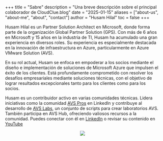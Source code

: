 +++
title = "Sabre"
description = "Una breve descripción sobre el principal colaborador de CloudClue.blog"
date = "2025-01-15"
aliases = ["about-us", "about-me", "about", "contact"]
author = "Husam Hilal"
toc = false
+++

Husam Hilal es un Partner Solution Architect en Microsoft, donde forma parte de la organización Global Partner Solution (GPS). Con más de 6 años en Microsoft y 15 años en la industria de TI, Husam ha acumulado una gran experiencia en diversos roles. Su experiencia es especialmente destacada en la innovación de infraestructura en Azure, particularmente en Azure VMware Solution (AVS).

En su rol actual, Husam se enfoca en empoderar a los socios mediante el diseño e implementación de soluciones de Microsoft Azure que impulsen el éxito de los clientes. Está profundamente comprometido con resolver los desafíos empresariales mediante soluciones técnicas, con el objetivo de lograr resultados excepcionales tanto para los clientes como para los socios.

Husam es un contribuidor activo en varias comunidades técnicas. Lidera iniciativas como la comunidad [AVS Pros](https://aka.ms/AVSPros) en LinkedIn y contribuye al desarrollo de [AVS Labs](https://aka.ms/AVSLabs), un conjunto de scripts para crear laboratorios AVS. También participa en AVS Hub, ofreciendo valiosos recursos a la comunidad. Puedes conectar con él en [LinkedIn](https://www.linkedin.com/in/husamhilal) o revisar su contenido en [YouTube](https://youtube.com/husamhilal)

<p align="center" width="100%" alt="Husam Hilal - Conferencista en Microsoft Ignite 2024">
    <img src="/images/husam-at-ignite-2024.png">
</p>
